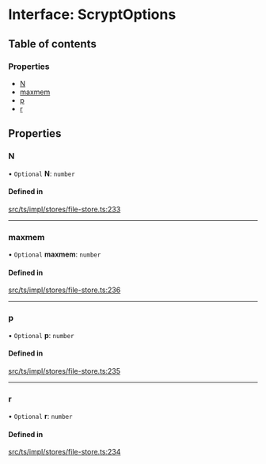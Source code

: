 # Interface: ScryptOptions

## Table of contents

### Properties

- [N](ScryptOptions.md#n)
- [maxmem](ScryptOptions.md#maxmem)
- [p](ScryptOptions.md#p)
- [r](ScryptOptions.md#r)

## Properties

### N

• `Optional` **N**: `number`

#### Defined in

[src/ts/impl/stores/file-store.ts:233](https://gitlab.com/i3-market/code/wp3/t3.2/i3m-wallet-monorepo/-/blob/fe110225/packages/base-wallet/src/ts/impl/stores/file-store.ts#L233)

___

### maxmem

• `Optional` **maxmem**: `number`

#### Defined in

[src/ts/impl/stores/file-store.ts:236](https://gitlab.com/i3-market/code/wp3/t3.2/i3m-wallet-monorepo/-/blob/fe110225/packages/base-wallet/src/ts/impl/stores/file-store.ts#L236)

___

### p

• `Optional` **p**: `number`

#### Defined in

[src/ts/impl/stores/file-store.ts:235](https://gitlab.com/i3-market/code/wp3/t3.2/i3m-wallet-monorepo/-/blob/fe110225/packages/base-wallet/src/ts/impl/stores/file-store.ts#L235)

___

### r

• `Optional` **r**: `number`

#### Defined in

[src/ts/impl/stores/file-store.ts:234](https://gitlab.com/i3-market/code/wp3/t3.2/i3m-wallet-monorepo/-/blob/fe110225/packages/base-wallet/src/ts/impl/stores/file-store.ts#L234)
